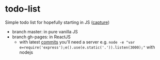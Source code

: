 # todo-list
Simple todo list for hopefully starting in JS ([capture](http://i.imgur.com/G63rTSN.gif))

- branch master: in pure vanilla JS
- branch gh-pages: in ReactJS
  - with latest [commits](https://github.com/caub/todo-list/commit/2cb5ad100f99642928708b5db77a4b0ff50216b8) you'll need a server e.g. `node -e "var e=require('express');e().use(e.static('.')).listen(3000);"` with nodejs
